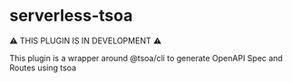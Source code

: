 # serverless-tsoa

⚠️ THIS PLUGIN IS IN DEVELOPMENT ⚠️

This plugin is a wrapper around @tsoa/cli to generate OpenAPI Spec and Routes using tsoa
